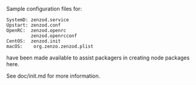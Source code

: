 Sample configuration files for:
```
SystemD: zenzod.service
Upstart: zenzod.conf
OpenRC:  zenzod.openrc
         zenzod.openrcconf
CentOS:  zenzod.init
macOS:    org.zenzo.zenzod.plist
```
have been made available to assist packagers in creating node packages here.

See doc/init.md for more information.

